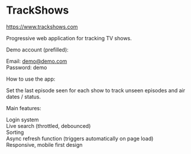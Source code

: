 # TrackShows

https://www.trackshows.com

Progressive web application for tracking TV shows.

Demo account (prefilled):

Email: demo@demo.com <br />
Password: demo

How to use the app:

Set the last episode seen for each show to track unseen episodes and air dates / status.

Main features:

Login system <br />
Live search (throttled, debounced) <br />
Sorting <br />
Async refresh function (triggers automatically on page load) <br />
Responsive, mobile first design